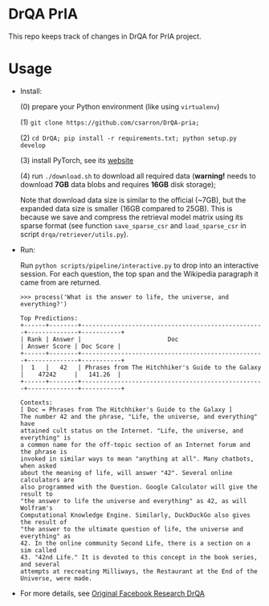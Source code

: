 # DrQA PrIA

This repo keeps track of changes in DrQA for PrIA project.

# Usage

- Install: 

   (0)  prepare your Python environment (like using `virtualenv`)
   
   (1) `git clone https://github.com/csarron/DrQA-pria;`
    
   (2) `cd DrQA; pip install -r requirements.txt; python setup.py develop`

   (3) install PyTorch, see its [website](http://pytorch.org/)
   
   (4) run `./download.sh` to download all required data 
   (**warning!** needs to download **7GB** data blobs and requires **16GB** disk storage);
   
   Note that download data size is similar to the official (~7GB), but the expanded data size is smaller 
   (16GB compared to 25GB).
   This is because we save and compress the retrieval model matrix using its sparse format 
   (see function `save_sparse_csr` and `load_sparse_csr` in script `drqa/retriever/utils.py`).
    
- Run:
    
    Run `python scripts/pipeline/interactive.py` to drop into an interactive session. 
    For each question, the top span and the Wikipedia paragraph it came from are returned.

    ```
    >>> process('What is the answer to life, the universe, and everything?')
    
    Top Predictions:
    +------+--------+---------------------------------------------------+--------------+-----------+
    | Rank | Answer |                        Doc                        | Answer Score | Doc Score |
    +------+--------+---------------------------------------------------+--------------+-----------+
    |  1   |   42   | Phrases from The Hitchhiker's Guide to the Galaxy |    47242     |   141.26  |
    +------+--------+---------------------------------------------------+--------------+-----------+
    
    Contexts:
    [ Doc = Phrases from The Hitchhiker's Guide to the Galaxy ]
    The number 42 and the phrase, "Life, the universe, and everything" have
    attained cult status on the Internet. "Life, the universe, and everything" is
    a common name for the off-topic section of an Internet forum and the phrase is
    invoked in similar ways to mean "anything at all". Many chatbots, when asked
    about the meaning of life, will answer "42". Several online calculators are
    also programmed with the Question. Google Calculator will give the result to
    "the answer to life the universe and everything" as 42, as will Wolfram's
    Computational Knowledge Engine. Similarly, DuckDuckGo also gives the result of
    "the answer to the ultimate question of life, the universe and everything" as
    42. In the online community Second Life, there is a section on a sim called
    43. "42nd Life." It is devoted to this concept in the book series, and several
    attempts at recreating Milliways, the Restaurant at the End of the Universe, were made.
    ```
    
- For more details, see [Original Facebook Research DrQA](https://github.com/facebookresearch/DrQA/blob/f1105bdb57d372706d84101bd9123419a65b6961/README.md)

